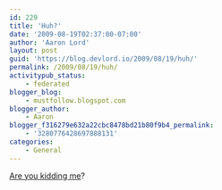 ```yaml
---
id: 229
title: 'Huh?'
date: '2009-08-19T02:37:00-07:00'
author: 'Aaron Lord'
layout: post
guid: 'https://blog.devlord.io/2009/08/19/huh/'
permalink: /2009/08/19/huh/
activitypub_status:
    - federated
blogger_blog:
    - mustfollow.blogspot.com
blogger_author:
    - Aaron
blogger_f316279e632a22cbc8478bd21b80f9b4_permalink:
    - '3280776428697888131'
categories:
    - General
---
```


<a href="http://kimriddlebarger.squarespace.com/the-latest-post/2009/8/18/swell.html">Are you kidding me</a>?<div class="blogger-post-footer"></div>